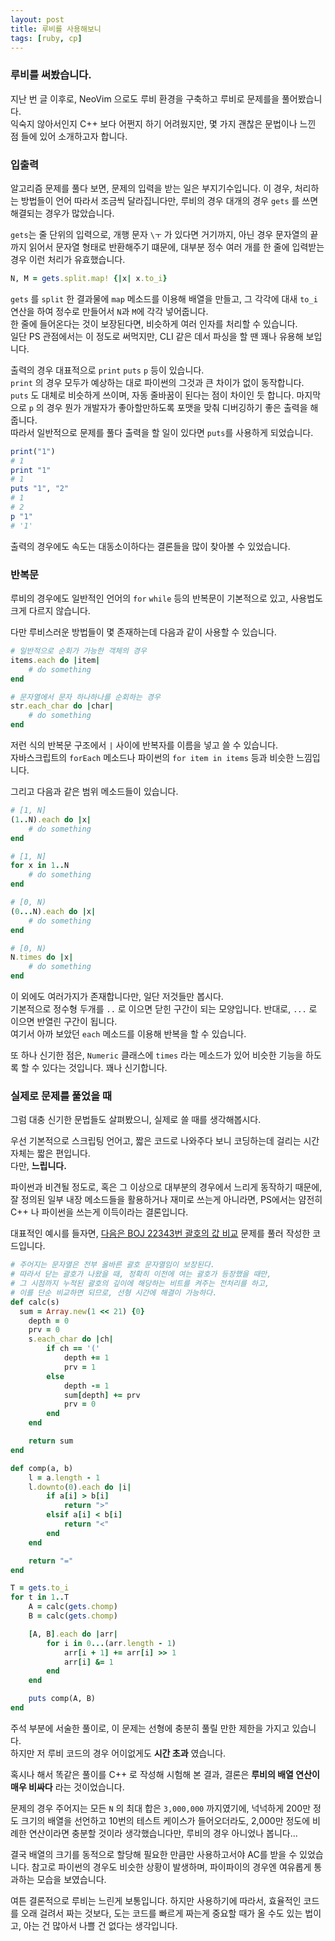 ```yaml
---
layout: post
title: 루비를 사용해보니
tags: [ruby, cp]
---
```

### 루비를 써봤습니다.

지난 번 글 이후로, NeoVim 으로도 루비 환경을 구축하고 루비로 문제를을 풀어봤습니다.  
익숙지 않아서인지 C++ 보다 어쩐지 하기 어려웠지만, 몇 가지 괜찮은 문법이나 느낀 점 들에 있어 소개하고자 합니다.

### 입출력

알고리즘 문제를 풀다 보면, 문제의 입력을 받는 일은 부지기수입니다. 이 경우, 처리하는 방법들이 언어 따라서 조금씩 달라집니다만, 루비의 경우 대개의 경우 `gets` 를 쓰면 해결되는 경우가 많았습니다.

`gets`는 줄 단위의 입력으로, 개행 문자 `\ㅜ` 가 있다면  거기까지, 아닌 경우 문자열의 끝까지 읽어서 문자열 형태로 반환해주기 떄문에, 대부분 정수 여러 개를 한 줄에 입력받는 경우 이런 처리가 유효했습니다.

```ruby
N, M = gets.split.map! {|x| x.to_i}
```

`gets` 를 `split` 한 결과물에 `map` 메소드를 이용해 배열을 만들고, 그 각각에 대새 `to_i` 연산을 하여 정수로 만들어서 `N`과 `M`에 각각 넣어줍니다.  
한 줄에 들어온다는 것이 보장된다면, 비슷하게 여러 인자를 처리할 수 있습니다.  
일단 PS 관점에서는 이 정도로 써먹지만, CLI 같은 데서 파싱을 할 땐 꽤나 유용해 보입니다.

출력의 경우 대표적으로 `print` `puts` `p` 등이 있습니다.  
`print` 의 경우 모두가 예상하는 대로 파이썬의 그것과 큰 차이가 없이 동작합니다.  
`puts` 도 대체로 비슷하게 쓰이며, 자동 줄바꿈이 된다는 점이 차이인 듯 합니다.
마지막으로 `p` 의 경우 뭔가 개발자가 좋아할만하도록 포맷을 맞춰 디버깅하기 좋은 출력을 해줍니다.  
따라서 일반적으로 문제를 풀다 출력을 할 일이 있다면 `puts`를 사용하게 되었습니다.

```ruby
print("1")
# 1
print "1"
# 1
puts "1", "2"
# 1
# 2
p "1"
# '1'
```

출력의 경우에도 속도는 대동소이하다는 결론들을 많이 찾아볼 수 있었습니다.

### 반복문

루비의 경우에도 일반적인 언어의 `for` `while` 등의 반복문이 기본적으로 있고, 사용법도 크게 다르지 않습니다.

다만 루비스러운 방법들이 몇 존재하는데 다음과 같이 사용할 수 있습니다.

```ruby
# 일반적으로 순회가 가능한 객체의 경우
items.each do |item|
    # do something
end

# 문자열에서 문자 하나하나를 순회하는 경우
str.each_char do |char|
    # do something
end
```

저런 식의 반복문 구조에서 `|` 사이에 반복자를 이름을 넣고 쓸 수 있습니다.  
자바스크립트의 `forEach` 메소드나 파이썬의 `for item in items` 등과 비슷한 느낌입니다.

그리고 다음과 같은 범위 메소드들이 있습니다.

```ruby
# [1, N]
(1..N).each do |x|
    # do something
end

# [1, N]
for x in 1..N
    # do something
end

# [0, N) 
(0...N).each do |x|
    # do something
end

# [0, N)
N.times do |x|
    # do something
end
```

이 외에도 여러가지가 존재합니다만, 일단 저것들만 봅시다.  
기본적으로 정수형 두개를 `..` 로 이으면 닫힌 구간이 되는 모양입니다.  반대로, `...` 로 이으면 반열린 구간이 됩니다.  
여기서 아까 보았던 `each` 메소드를 이용해 반복을 할 수 있습니다.

또 하나 신기한 점은, `Numeric` 클래스에 `times` 라는 메소드가 있어 비슷한 기능을 하도록 할 수 있다는 것입니다. 꽤나 신기합니다.

### 실제로 문제를 풀었을 때

그럼 대충 신기한 문법들도 살펴봤으니, 실제로 쓸 때를 생각해봅시다.

우선 기본적으로 스크립팅 언어고, 짧은 코드로 나와주다 보니 코딩하는데 걸리는 시간 자체는 짧은 편입니다.  
다만, **느립니다.**

파이썬과 비견될 정도로, 혹은 그 이상으로 대부분의 경우에서 느리게 동작하기 때문에, 잘 정의된 일부 내장 메소드들을 활용하거나 재미로 쓰는게 아니라면, PS에서는 얌전히 C++ 나 파이썬을 쓰는게 이득이라는 결론입니다.

대표적인 예시를 들자면, [다음은 BOJ 22343번 괄호의 값 비교](https://www.acmicpc.net/problem/22343) 문제를 풀러 작성한 코드입니다.

```ruby
# 주어지는 문자열은 전부 올바른 괄호 문자열임이 보장된다.
# 따라서 닫는 괄호가 나왔을 때, 정확히 이전에 여는 괄호가 등장했을 때만,
# 그 시점까지 누적된 괄호의 깊이에 해당하는 비트를 켜주는 전처리를 하고,
# 이를 단순 비교하면 되므로, 선형 시간에 해결이 가능하다.
def calc(s)
  sum = Array.new(1 << 21) {0}
    depth = 0
    prv = 0
    s.each_char do |ch|
        if ch == '('
            depth += 1
            prv = 1
        else
            depth -= 1
            sum[depth] += prv
            prv = 0
        end
    end

    return sum
end

def comp(a, b)
    l = a.length - 1
    l.downto(0).each do |i|
        if a[i] > b[i]
            return ">"
        elsif a[i] < b[i]
            return "<"
        end
    end

    return "="
end

T = gets.to_i
for t in 1..T
    A = calc(gets.chomp)
    B = calc(gets.chomp)

    [A, B].each do |arr|
        for i in 0...(arr.length - 1)
            arr[i + 1] += arr[i] >> 1
            arr[i] &= 1
        end
    end

    puts comp(A, B)
end
```

주석 부분에 서술한 풀이로, 이 문제는 선형에 충분히 풀릴 만한 제한을 가지고 있습니다.  
하지만 저 루비 코드의 경우 어이없게도 **시간 초과** 였습니다.

혹시나 해서 똑같은 풀이를 C++ 로 작성해 시험해 본 결과, 결론은 **루비의 배열 연산이 매우 비싸다** 라는 것이었습니다.

문제의 경우 주어지는 모든 `N` 의 최대 합은 `3,000,000` 까지였기에, 넉넉하게 200만 정도 크기의 배열을 선언하고 10번의 테스트 케이스가 들어오더라도, 2,000만 정도에 비례한 연산이라면 충분할 것이라 생각했습니다만, 루비의 경우 아니었나 봅니다...

결국 배열의 크기를 동적으로 할당해 필요한 만큼만 사용하고서야 AC를 받을 수 있었습니다. 참고로 파이썬의 경우도 비슷한 상황이 발생하며, 파이파이의 경우엔 여유롭게 통과하는 모습을 보였습니다.

여튼 결론적으로 루비는 느린게 보통입니다. 하지만 사용하기에 따라서, 효율적인 코드를 오래 걸려서 짜는 것보다, 도는 코드를 빠르게 짜는게 중요할 때가 올 수도 있는 법이고, 아는 건 많아서 나쁠 건 없다는 생각입니다.

